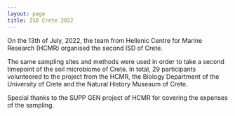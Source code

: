```yaml
---
layout: page
title: ISD Crete 2022
---
```


On the 13th of July, 2022, the team from Hellenic Centre for Marine Research (HCMR) organised the second ISD of Crete.

The same sampling sites and methods were used in order to take a second 
timepoint of the soil microbiome of Crete. In total, 29 participants volunteered
to the project from the HCMR, the Biology Department of the University of Crete and the 
Natural History Museaum of Crete.


Special thanks to the SUPP GEN project of HCMR for covering the expenses of the sampling.



